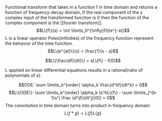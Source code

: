 Functional transform that takes in a function f in time domain and returns a function of frequency-decay domain, if the real component of the s complex input of the transformed function is 0 then the function of the complex component is the [[fourier transform]].
$$L\{f\}(s) = \int \limits_0^{\infty}f(t)e^{-st}$$
L is a linear operator
Poles(infinities) of the frequency function represent the behavior of the time function.
$$L\{e^{at}\}(s) = \frac{1}{s - a}$$

$$L\{\frac{df}{dt}\} = sL\{f\} - f(0)$$

L applied on linear differential equations results in a rational(ratio of polynomials of s).

$$ODE: \sum \limits_k^{order} \alpha_k \frac{d^kf}{dt^k} = 0$$
$$L\{ODE\}: \sum \limits_k^{order} \alpha_k (s^kL\{f\} - \sum \limits_j^{k-1}s^j \frac {d^jf}{dt^j}(0)) = 0$$
The convolution in time domain turns into product in frequency domain
$$L\{f*g\} = L\{f\}L\{g\}$$